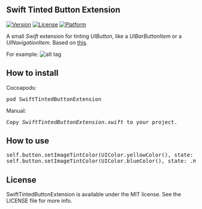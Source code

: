 ## Swift Tinted Button Extension

[![Version](https://img.shields.io/cocoapods/v/SwiftTintedButtonExtension.svg?style=flat)](http://cocoadocs.org/docsets/SwiftTintedButtonExtension)
[![License](https://img.shields.io/cocoapods/l/SwiftTintedButtonExtension.svg?style=flat)](http://cocoadocs.org/docsets/SwiftTintedButtonExtension)
[![Platform](https://img.shields.io/cocoapods/p/SwiftTintedButtonExtension.svg?style=flat)](http://cocoadocs.org/docsets/SwiftTintedButtonExtension)

A small <i>Swift</i> extension for tinting <i>UIButton</i>, like a <i>UIBarButtonItem</i> or a <i>UINavigationItem</i>. Based on <a href="https://github.com/filipstefansson/UITintedButton">this</a>.

For example:
![alt tag](https://raw.github.com/maximbilan/SwiftTintedButtonExtension/master/img/4.png)

## How to install
Cocoapods:
<pre>
pod SwiftTintedButtonExtension
</pre>
Manual:</br>
<pre>
Copy <i>SwiftTintedButtonExtension.swift</i> to your project.
</pre>
## How to use
<pre>
self.button.setImageTintColor(UIColor.yellowColor(), state: .Normal)
self.button.setImageTintColor(UIColor.blueColor(), state: .Highlighted)
</pre>

## License

SwiftTintedButtonExtension is available under the MIT license. See the LICENSE file for more info.
